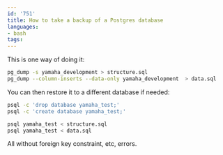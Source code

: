 ```yaml
---
id: '751'
title: How to take a backup of a Postgres database
languages:
- bash
tags:
---
```

This is one way of doing it:


```bash
pg_dump -s yamaha_development > structure.sql
pg_dump --column-inserts --data-only yamaha_development  > data.sql
```
    

You can then restore it to a different database if needed:


```bash
psql -c 'drop database yamaha_test;'
psql -c 'create database yamaha_test;'

psql yamaha_test < structure.sql
psql yamaha_test < data.sql
```
    

All without foreign key constraint, etc, errors.

